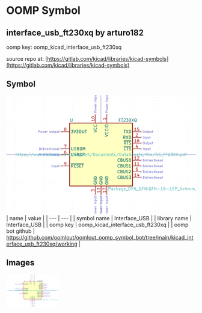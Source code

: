 # OOMP Symbol  
## interface_usb_ft230xq  by arturo182  
  
oomp key: oomp_kicad_interface_usb_ft230xq  
  
source repo at: [https://gitlab.com/kicad/libraries/kicad-symbols](https://gitlab.com/kicad/libraries/kicad-symbols)  
## Symbol  
  
[![working.png](working_600.png)](working.png)  
| name | value | 
| --- | --- | 
| symbol name | Interface_USB | 
| library name | Interface_USB | 
| oomp key | oomp_kicad_interface_usb_ft230xq | 
| oomp bot github | https://github.com/oomlout/oomlout_oomp_symbol_bot/tree/main/kicad_interface_usb_ft230xq/working | 
## Images  
  
[![working.png](working_140.png)](working.png)  
